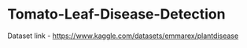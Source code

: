 # Tomato-Leaf-Disease-Detection
Dataset link - https://www.kaggle.com/datasets/emmarex/plantdisease
